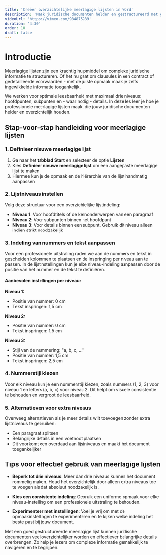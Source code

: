 ```yaml
---
title: 'Creëer overzichtelijke meerlagige lijsten in Word'
description: 'Maak juridische documenten helder en gestructureerd met geneste lijsten'
videoUrl: 'https://vimeo.com/984875989'
duration: '4:30'
order: 10
draft: false
---
```


# Introductie

Meerlagige lijsten zijn een krachtig hulpmiddel om complexe juridische informatie te structureren. Of het nu gaat om clausules in een contract of gedetailleerde voorwaarden - met de juiste opmaak maak je zelfs ingewikkelde informatie toegankelijk.

We werken voor optimale leesbaarheid met maximaal drie niveaus: hoofdpunten, subpunten en - waar nodig - details. In deze les leer je hoe je professionele meerlagige lijsten maakt die jouw juridische documenten helder en overzichtelijk houden.

## Stap-voor-stap handleiding voor meerlagige lijsten

### 1. Definieer nieuwe meerlagige lijst

1. Ga naar het **tabblad Start** en selecteer de optie **Lijsten**
2. Kies **Definieer nieuwe meerlagige lijst** om een aangepaste meerlagige lijst te maken
3. Hiermee kun je de opmaak en de hiërarchie van de lijst handmatig aanpassen

### 2. Lijstniveaus instellen

Volg deze structuur voor een overzichtelijke lijstindeling:
- **Niveau 1**: Voor hoofdtitels of de kernonderwerpen van een paragraaf
- **Niveau 2**: Voor subpunten binnen het hoofdpunt
- **Niveau 3**: Voor details binnen een subpunt. Gebruik dit niveau alleen indien strikt noodzakelijk

### 3. Indeling van nummers en tekst aanpassen

Voor een professionele uitstraling raden we aan de nummers en tekst in gescheiden kolommen te plaatsen en de inspringing per niveau aan te passen. In de lijstinstellingen kun je elke niveau-indeling aanpassen door de positie van het nummer en de tekst te definiëren.

#### Aanbevolen instellingen per niveau:

**Niveau 1:**
- Positie van nummer: 0 cm
- Tekst inspringen: 1,5 cm

**Niveau 2:**
- Positie van nummer: 0 cm
- Tekst inspringen: 1,5 cm

**Niveau 3:**
- Stijl van de nummering: "a, b, c, …"
- Positie van nummer: 1,5 cm
- Tekst inspringen: 2,5 cm

### 4. Nummerstijl kiezen

Voor elk niveau kun je een nummerstijl kiezen, zoals nummers (1, 2, 3) voor niveau 1 en letters (a, b, c) voor niveau 2. Dit helpt om visuele consistentie te behouden en vergroot de leesbaarheid.

### 5. Alternatieven voor extra niveaus

Overweeg alternatieven als je meer details wilt toevoegen zonder extra lijstniveaus te gebruiken:
- Een paragraaf splitsen
- Belangrijke details in een voetnoot plaatsen
- Dit voorkomt een overdaad aan lijstniveaus en maakt het document toegankelijker

## Tips voor effectief gebruik van meerlagige lijsten

- **Beperk tot drie niveaus**: Meer dan drie niveaus kunnen het document rommelig maken. Houd het overzichtelijk door alleen extra niveaus toe te voegen als dat absoluut noodzakelijk is.

- **Kies een consistente indeling**: Gebruik een uniforme opmaak voor elke niveau-instelling om een professionele uitstraling te behouden.

- **Experimenteer met instellingen**: Voel je vrij om met de opmaakinstellingen te experimenteren en te kijken welke indeling het beste past bij jouw document.

Met een goed gestructureerde meerlagige lijst kunnen juridische documenten veel overzichtelijker worden en effectiever belangrijke details overbrengen. Zo help je lezers om complexe informatie gemakkelijk te navigeren en te begrijpen.